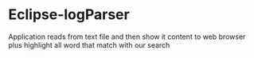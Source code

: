 # Eclipse-logParser
Application reads from text file and then show it content to web browser plus highlight all word that match with our search
